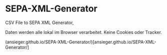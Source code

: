 # SEPA-XML-Generator
CSV File to SEPA XML Generator,

Daten werden alle lokal im Browser verarbeitet.
Keine Cookies oder Tracker.

(ansieger.github.io/SEPA-XML-Generator/)[ansieger.github.io/SEPA-XML-Generator/]
